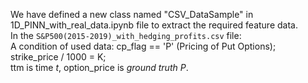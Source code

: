 We have defined a new class named "CSV_DataSample" in 1D_PINN_with_real_data.ipynb file to extract the required feature data.  <br>
In the `S&P500(2015-2019)_with_hedging_profits.csv` file:  <br>
A condition of used data: cp_flag == 'P' (Pricing of Put Options);  <br>
strike_price / 1000 = K;  <br>
ttm is time _t_, option_price is _ground truth P_.  <br>
